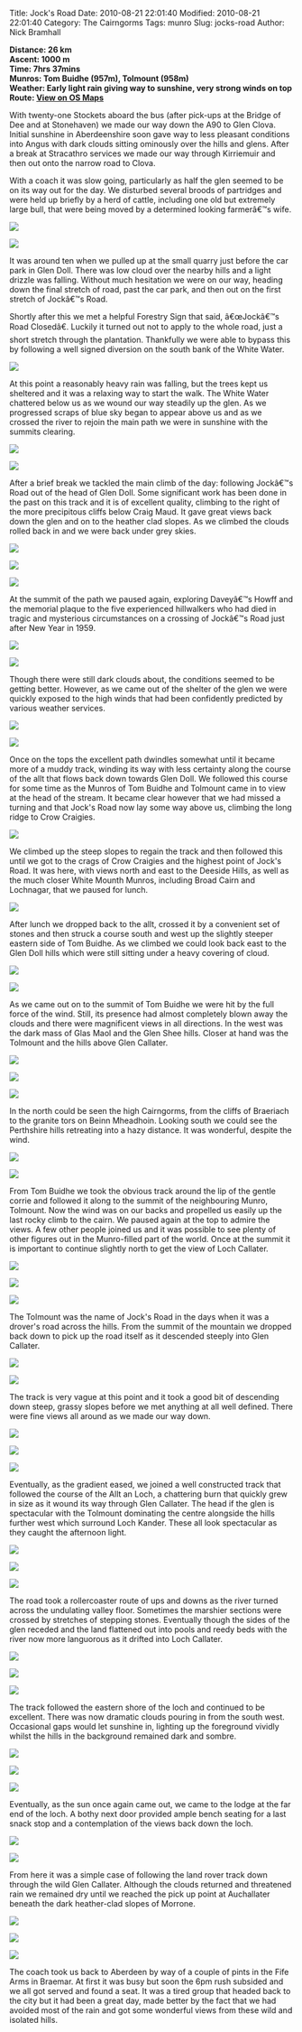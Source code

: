 Title: Jock's Road
Date: 2010-08-21 22:01:40
Modified: 2010-08-21 22:01:40
Category: The Cairngorms
Tags: munro
Slug: jocks-road
Author: Nick Bramhall

**Distance: 26 km  
Ascent: 1000 m  
Time: 7hrs 37mins  
Munros: Tom Buidhe (957m), Tolmount (958m)  
Weather: Early light rain giving way to sunshine, very strong winds on top  
Route: [View on OS Maps](https://www.invertedworld.co.uk/trip/338)**



With twenty-one Stockets aboard the bus (after pick-ups at the Bridge of Dee and at Stonehaven) we made our way down the A90 to Glen Clova. Initial sunshine in Aberdeenshire soon gave way to less pleasant conditions into Angus with dark clouds sitting ominously over the hills and glens. After a break at Stracathro services we made our way through Kirriemuir and then out onto the narrow road to Clova. 

<!--more-->

With a coach it was slow going, particularly as half the glen seemed to be on its way out for the day. We disturbed several broods of partridges and were held up briefly by a herd of cattle, including one old but extremely large bull, that were being moved by a determined looking farmerâ€™s wife.



[![](http://farm5.static.flickr.com/4122/4915314579_b22b1a7112_b.jpg)](http://www.flickr.com/photos/53725815@N00/4915314579)



[![](http://farm5.static.flickr.com/4096/4915316771_ffc560a6f0_b.jpg)](http://www.flickr.com/photos/53725815@N00/4915316771)



It was around ten when we pulled up at the small quarry just before the car park in Glen Doll. There was low cloud over the nearby hills and a light drizzle was falling. Without much hesitation we were on our way, heading down the final stretch of road, past the car park, and then out on the first stretch of Jockâ€™s Road. 



Shortly after this we met a helpful Forestry Sign that said, â€œJockâ€™s Road Closedâ€. Luckily it turned out not to apply to the whole road, just a short stretch through the plantation. Thankfully we were able to bypass this by following a well signed diversion on the south bank of the White Water.



[![](http://farm5.static.flickr.com/4138/4916301545_f71171ecf5_b.jpg)](http://www.flickr.com/photos/53725815@N00/4916301545)



At this point a reasonably heavy rain was falling, but the trees kept us sheltered and it was a relaxing way to start the walk. The White Water chattered below us as we wound our way steadily up the glen. As we progressed scraps of blue sky began to appear above us and as we crossed the river to rejoin the main path we were in sunshine with the summits clearing.



[![](http://farm5.static.flickr.com/4099/4916915596_f6dbe47ae6_b.jpg)](http://www.flickr.com/photos/53725815@N00/4916915596)



[![](http://farm5.static.flickr.com/4077/4916319383_265d5fee74_b.jpg)](http://www.flickr.com/photos/53725815@N00/4916319383)



After a brief break we tackled the main climb of the day: following Jockâ€™s Road out of the head of Glen Doll. Some significant work has been done in the past on this track and it is of excellent quality, climbing to the right of the more precipitous cliffs below Craig Maud. It gave great views back down the glen and on to the heather clad slopes. As we climbed the clouds rolled back in and we were back under grey skies.



[![](http://static.flickr.com/4080/4916335507_1e753350e1_b.jpg)](http://www.flickr.com/photos/53725815@N00/4916335507)



[![](http://farm5.static.flickr.com/4096/4916968458_0ff7e2f366_b.jpg)](http://www.flickr.com/photos/53725815@N00/4916968458)



[![](http://static.flickr.com/4134/4916954444_e5a1acf7c8_b.jpg)](http://www.flickr.com/photos/53725815@N00/4916954444)



At the summit of the path we paused again, exploring Daveyâ€™s Howff and the memorial plaque to the five experienced hillwalkers who had died in tragic and mysterious circumstances on a crossing of Jockâ€™s Road just after New Year in 1959.



[![](http://farm5.static.flickr.com/4077/4916382089_78e879c1a9_b.jpg)](http://www.flickr.com/photos/53725815@N00/4916382089)



[![](http://farm5.static.flickr.com/4140/4916388147_8249b8a1d7_b.jpg)](http://www.flickr.com/photos/53725815@N00/4916388147)



Though there were still dark clouds about, the conditions seemed to be getting better. However, as we came out of the shelter of the glen we were quickly exposed to the high winds that had been confidently predicted by various weather services.



[![](http://farm5.static.flickr.com/4082/4916428985_bf710486f0_b.jpg)](http://www.flickr.com/photos/53725815@N00/4916428985)



[![](http://farm5.static.flickr.com/4135/4916452271_76b35b0e20_b.jpg)](http://www.flickr.com/photos/53725815@N00/4916452271)



Once on the tops the excellent path dwindles somewhat until it became more of a muddy track, winding its way with less certainty along the course of the allt that flows back down towards Glen Doll. We followed this course for some time as the Munros of Tom Buidhe and Tolmount came in to view at the head of the stream. It became clear however that we had missed a turning and that Jock's Road now lay some way above us, climbing the long ridge to Crow Craigies.



[![](http://farm5.static.flickr.com/4136/4916439995_1c191f85f6_b.jpg)](http://www.flickr.com/photos/53725815@N00/4916439995)



We climbed up the steep slopes to regain the track and then followed this until we got to the crags of Crow Craigies and the highest point of Jock's Road. It was here, with views north and east to the Deeside Hills, as well as the much closer White Mounth Munros, including Broad Cairn and Lochnagar, that we paused for lunch.



[![](http://farm5.static.flickr.com/4093/4916444061_477062a5da_b.jpg)](http://www.flickr.com/photos/53725815@N00/4916444061)



After lunch we dropped back to the allt, crossed it by a convenient set of stones and then struck a course south and west up the slightly steeper eastern side of Tom Buidhe. As we climbed we could look back east to the Glen Doll hills which were still sitting under a heavy covering of cloud.



[![](http://farm5.static.flickr.com/4121/4917077876_58b841b298_b.jpg)](http://www.flickr.com/photos/53725815@N00/4917077876)



[![](http://farm5.static.flickr.com/4135/4916452271_76b35b0e20_b.jpg)](http://www.flickr.com/photos/53725815@N00/4916452271)



As we came out on to the summit of Tom Buidhe we were hit by the full force of the wind. Still, its presence had almost completely blown away the clouds and there were magnificent views in all directions. In the west was the dark mass of Glas Maol and the Glen Shee hills. Closer at hand was the Tolmount and the hills above Glen Callater.



[![](http://farm5.static.flickr.com/4138/4917085856_5c541641b1_b.jpg)](http://www.flickr.com/photos/53725815@N00/4917085856)



[![](http://farm5.static.flickr.com/4079/4916491589_a2ae580e22_b.jpg)](http://www.flickr.com/photos/53725815@N00/4916491589)



[![](http://farm5.static.flickr.com/4099/4917101442_3f6939b217_b.jpg)](http://www.flickr.com/photos/53725815@N00/4917101442)



In the north could be seen the high Cairngorms, from the cliffs of Braeriach to the granite tors on Beinn Mheadhoin. Looking south we could see the Perthshire hills retreating into a hazy distance. It was wonderful, despite the wind.



[![](http://farm5.static.flickr.com/4101/4917117578_4c29db4470_b.jpg)](http://www.flickr.com/photos/53725815@N00/4917117578)



[![](http://farm5.static.flickr.com/4094/4917120536_5312fe3b70_b.jpg)](http://www.flickr.com/photos/53725815@N00/4917120536)



From Tom Buidhe we took the obvious track around the lip of the gentle corrie and followed it along to the summit of the neighbouring Munro, Tolmount. Now the wind was on our backs and propelled us easily up the last rocky climb to the cairn. We paused again at the top to admire the views. A few other people joined us and it was possible to see plenty of other figures out in the Munro-filled part of the world. Once at the summit it is important to continue slightly north to get the view of Loch Callater.



[![](http://farm5.static.flickr.com/4102/4917139338_7400b1239d_b.jpg)](http://www.flickr.com/photos/53725815@N00/4917139338)



[![](http://farm5.static.flickr.com/4121/4916568349_e3c7d3939a_b.jpg)](http://www.flickr.com/photos/53725815@N00/4916568349)



[![](http://farm5.static.flickr.com/4120/4916564495_e3a58e9d41_b.jpg)](http://www.flickr.com/photos/53725815@N00/4916564495)



The Tolmount was the name of Jock's Road in the days when it was a drover's road across the hills. From the summit of the mountain we dropped back down to pick up the road itself as it descended steeply into Glen Callater.



[![](http://farm5.static.flickr.com/4121/4916579029_b07dbbdf5e_b.jpg)](http://www.flickr.com/photos/53725815@N00/4916579029)



[![](http://farm5.static.flickr.com/4080/4916983317_c59eef5ef3_b.jpg)](http://www.flickr.com/photos/53725815@N00/4916983317)



The track is very vague at this point and it took a good bit of descending down steep, grassy slopes before we met anything at all well defined. There were fine views all around as we made our way down.



[![](http://farm5.static.flickr.com/4078/4917598520_74ef15058b_b.jpg)](http://www.flickr.com/photos/53725815@N00/4917598520)



[![](http://farm5.static.flickr.com/4134/4917003159_298090280e_b.jpg)](http://www.flickr.com/photos/53725815@N00/4917003159)



[![](http://farm5.static.flickr.com/4143/4917611538_c8586a2990_b.jpg)](http://www.flickr.com/photos/53725815@N00/4917611538)



Eventually, as the gradient eased, we joined a well constructed track that followed the course of the Allt an Loch, a chattering burn that quickly grew in size as it wound its way through Glen Callater. The head if the glen is spectacular with the Tolmount dominating the centre alongside the hills further west which surround Loch Kander. These all look spectacular as they caught the afternoon light.



[![](http://farm5.static.flickr.com/4078/4917114359_e617357253_b.jpg)](http://www.flickr.com/photos/53725815@N00/4917114359)



[![](http://farm5.static.flickr.com/4102/4917054667_30ee7848f0_b.jpg)](http://www.flickr.com/photos/53725815@N00/4917054667)



[![](http://farm5.static.flickr.com/4074/4917749572_a694bbf25d_b.jpg)](http://www.flickr.com/photos/53725815@N00/4917749572)



The road took a rollercoaster route of ups and downs as the river turned across the undulating valley floor. Sometimes the marshier sections were crossed by stretches of stepping stones. Eventually though the sides of the glen receded and the land flattened out into pools and reedy beds with the river now more languorous as it drifted into Loch Callater.



[![](http://farm5.static.flickr.com/4123/4917756964_341f67505f_b.jpg)](http://www.flickr.com/photos/53725815@N00/4917756964)



[![](http://farm5.static.flickr.com/4121/4917796554_c0f1900d3b_b.jpg)](http://www.flickr.com/photos/53725815@N00/4917796554)



[![](http://farm5.static.flickr.com/4137/4917761402_b99d2ab2c5_b.jpg)](http://www.flickr.com/photos/53725815@N00/4917761402)



The track followed the eastern shore of the loch and continued to be excellent. There was now dramatic clouds pouring in from the south west. Occasional gaps would let sunshine in, lighting up the foreground vividly whilst the hills in the background remained dark and sombre.



[![](http://farm5.static.flickr.com/4117/4917209615_caa36d50b0_b.jpg)](http://www.flickr.com/photos/53725815@N00/4917209615)



[![](http://farm5.static.flickr.com/4096/4917215831_2697dec77e_b.jpg)](http://www.flickr.com/photos/53725815@N00/4917215831)



[![](http://farm5.static.flickr.com/4114/4915293449_c3984997e8_b.jpg)](http://www.flickr.com/photos/53725815@N00/4915293449)



Eventually, as the sun once again came out, we came to the lodge at the far end of the loch. A bothy next door provided ample bench seating for a last snack stop and a contemplation of the views back down the loch.



[![](http://farm5.static.flickr.com/4140/4917246347_6b3b149dd4_b.jpg)](http://www.flickr.com/photos/53725815@N00/4917246347)



[![](http://farm5.static.flickr.com/4097/4917236873_a73e55bd68_b.jpg)](http://www.flickr.com/photos/53725815@N00/4917236873)



From here it was a simple case of following the land rover track down through the wild Glen Callater. Although the clouds returned and threatened rain we remained dry until we reached the pick up point at Auchallater beneath the dark heather-clad slopes of Morrone.



[![](http://farm5.static.flickr.com/4078/4917850348_f96fab08c0_b.jpg)](http://www.flickr.com/photos/53725815@N00/4917850348)



[![](http://farm5.static.flickr.com/4099/4917259477_515e9072c6_b.jpg)](http://www.flickr.com/photos/53725815@N00/4917259477)



[![](http://farm5.static.flickr.com/4097/4917263435_b675bb397f_b.jpg)](http://www.flickr.com/photos/53725815@N00/4917263435)



The coach took us back to Aberdeen by way of a couple of pints in the Fife Arms in Braemar. At first it was busy but soon the 6pm rush subsided and we all got served and found a seat. It was a tired group that headed back to the city but it had been a great day, made better by the fact that we had avoided most of the rain and got some wonderful views from these wild and isolated hills.
